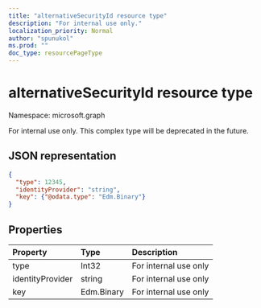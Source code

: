 ```yaml
---
title: "alternativeSecurityId resource type"
description: "For internal use only."
localization_priority: Normal
author: "spunukol"
ms.prod: ""
doc_type: resourcePageType
---
```


# alternativeSecurityId resource type

Namespace: microsoft.graph

For internal use only. This complex type will be deprecated in the future.

## JSON representation

<!--{
  "blockType": "resource",
  "@odata.type": "microsoft.graph.alternativeSecurityId"
}-->

```json
{
  "type": 12345,
  "identityProvider": "string",
  "key": {"@odata.type": "Edm.Binary"}
}
```

## Properties
| Property         | Type       | Description
|:-----------------|:-----------|:---------------------
| type             | Int32      | For internal use only
| identityProvider | string     | For internal use only
| key              | Edm.Binary | For internal use only
